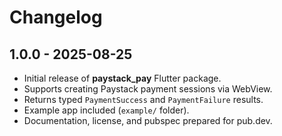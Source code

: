 # Changelog

## 1.0.0 - 2025-08-25
- Initial release of **paystack_pay** Flutter package.
- Supports creating Paystack payment sessions via WebView.
- Returns typed `PaymentSuccess` and `PaymentFailure` results.
- Example app included (`example/` folder).
- Documentation, license, and pubspec prepared for pub.dev.
